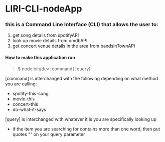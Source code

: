 # LIRI-CLI-nodeApp

### this is a Command Line Interface (CLI) that allows the user to:
1. get song details from spotifyAPI 
2. look up movie details from omdbAPI
3. get concert venue details in the area from bandsInTownAPI

#### How to make this application run
> $ node bin/dev [command] [query]


[command] is interchanged with the following depending on what method you are calling:
* spotify-this-song
* movie-this
* concert-this
* do-what-it-says

[query] is interchanged with whatever it is you are specifically looking up
* if the item you are searching for contains more than one word, then put quotes "" on your query parameter
